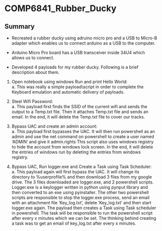 # COMP6841_Rubber_Ducky

## Summary

- Recreated a rubber ducky using adruino micro pro and a USB to Micro-B adapter which enables us to connect arduino as a USB to the computer.

- Arduino Micro Pro board has a USB transceiver inside 34U4 which allows us to connect.

- Developed 4 payloads for my rubber ducky. Following is a brief description about them.

1. Open notebook using windows Run and print Hello World: <br>
   a. This was really a simple payload\script in order to complete the Keyboard emulation and automatic delivery of payloads.

 2. Steel Wifi Password: <br>
   a. This payload first finds the SSID of the current wifi and sends the output to a Temp.txt file. Then it attaches Temp.txt file and sends an email. In the end, it will delete the Temp.txt file to cover our tracks.

 3. Bypass UAC and create an admin account: <br>
   a. This payload first bypasses the UAC. It will then run powershell as an admin and use the net command on powershell to create a user named ‘ADMIN’ and give it admin.rights This script also uses windows registry to hide the account from windows lock screen. In the end, it will delete the entries of windows run by deleting the entries from windows registry.

 4. Bypass UAC, Run logger.exe and Create a Task using Task Scheduler: <br>
   a. This payload again will first bypass the UAC. It will change its directory to %userprofile% and then download 3 files from my google drive. The 3 files downloaded are logger.exe, and 2 powershell scripts. Logger.exe is a keylogger written in python using pynput library and then converted to an exe using pyinstaller. The other two powershell scripts are responsible to stop the logger.exe process, send an email with an attachment file ‘Key_log.txt’, delete ‘Key_log.txt’ and then start logger.exe again. The payload then creates a Task using Task scheduler in powershell. The task will be responsible to run the powershell script after every x minutes which we can be set. The thinking behind creating a task was to get an email of key_log.txt after every x minutes.